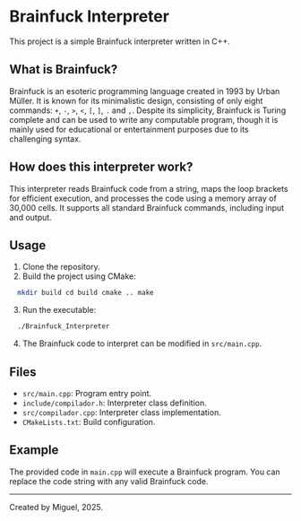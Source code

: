 # Brainfuck Interpreter

This project is a simple Brainfuck interpreter written in C++.

## What is Brainfuck?

Brainfuck is an esoteric programming language created in 1993 by Urban Müller. It is known for its minimalistic design, consisting of only eight commands: `+`, `-`, `>`, `<`, `[`, `]`, `.` and `,`. Despite its simplicity, Brainfuck is Turing complete and can be used to write any computable program, though it is mainly used for educational or entertainment purposes due to its challenging syntax.

## How does this interpreter work?

This interpreter reads Brainfuck code from a string, maps the loop brackets for efficient execution, and processes the code using a memory array of 30,000 cells. It supports all standard Brainfuck commands, including input and output.

## Usage

1. Clone the repository.
2. Build the project using CMake:
 ```sh
   mkdir build cd build cmake .. make
   ```
3. Run the executable:

 ```sh
   ./Brainfuck_Interpreter
   ```
4. The Brainfuck code to interpret can be modified in `src/main.cpp`.

## Files

- `src/main.cpp`: Program entry point.
- `include/compilador.h`: Interpreter class definition.
- `src/compilador.cpp`: Interpreter class implementation.
- `CMakeLists.txt`: Build configuration.

## Example

The provided code in `main.cpp` will execute a Brainfuck program. You can replace the code string with any valid Brainfuck code.

---

Created by Miguel, 2025.